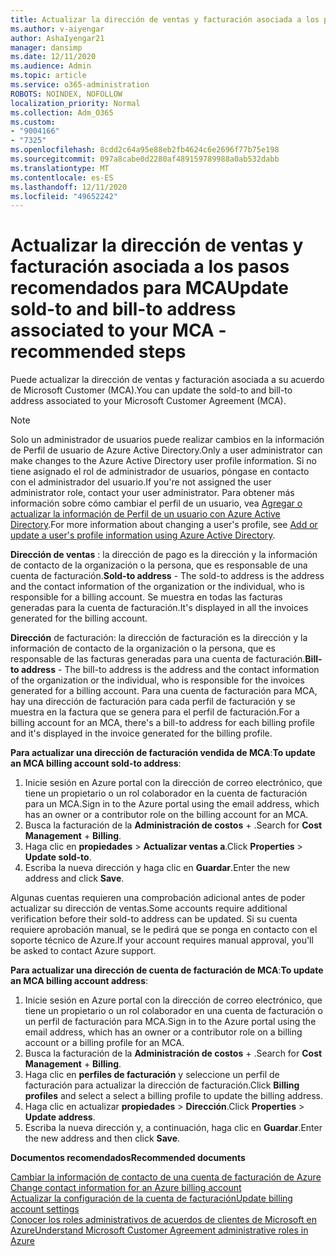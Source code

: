 ```yaml
---
title: Actualizar la dirección de ventas y facturación asociada a los pasos recomendados para MCA
ms.author: v-aiyengar
author: AshaIyengar21
manager: dansimp
ms.date: 12/11/2020
ms.audience: Admin
ms.topic: article
ms.service: o365-administration
ROBOTS: NOINDEX, NOFOLLOW
localization_priority: Normal
ms.collection: Adm_O365
ms.custom:
- "9004166"
- "7325"
ms.openlocfilehash: 8cdd2c64a95e88eb2fb4624c6e2696f77b75e198
ms.sourcegitcommit: 097a8cabe0d2280af489159789988a0ab532dabb
ms.translationtype: MT
ms.contentlocale: es-ES
ms.lasthandoff: 12/11/2020
ms.locfileid: "49652242"
---
```

# <a name="update-sold-to-and-bill-to-address-associated-to-your-mca---recommended-steps"></a><span data-ttu-id="55f41-102">Actualizar la dirección de ventas y facturación asociada a los pasos recomendados para MCA</span><span class="sxs-lookup"><span data-stu-id="55f41-102">Update sold-to and bill-to address associated to your MCA - recommended steps</span></span>

<span data-ttu-id="55f41-103">Puede actualizar la dirección de ventas y facturación asociada a su acuerdo de Microsoft Customer (MCA).</span><span class="sxs-lookup"><span data-stu-id="55f41-103">You can update the sold-to and bill-to address associated to your Microsoft Customer Agreement (MCA).</span></span> 

> [!NOTE]
> <span data-ttu-id="55f41-104">Solo un administrador de usuarios puede realizar cambios en la información de Perfil de usuario de Azure Active Directory.</span><span class="sxs-lookup"><span data-stu-id="55f41-104">Only a user administrator can make changes to the Azure Active Directory user profile information.</span></span> <span data-ttu-id="55f41-105">Si no tiene asignado el rol de administrador de usuarios, póngase en contacto con el administrador del usuario.</span><span class="sxs-lookup"><span data-stu-id="55f41-105">If you're not assigned the user administrator role, contact your user administrator.</span></span> <span data-ttu-id="55f41-106">Para obtener más información sobre cómo cambiar el perfil de un usuario, vea [Agregar o actualizar la información de Perfil de un usuario con Azure Active Directory](https://docs.microsoft.com/azure/active-directory/fundamentals/active-directory-users-profile-azure-portal).</span><span class="sxs-lookup"><span data-stu-id="55f41-106">For more information about changing a user's profile, see [Add or update a user's profile information using Azure Active Directory](https://docs.microsoft.com/azure/active-directory/fundamentals/active-directory-users-profile-azure-portal).</span></span>

<span data-ttu-id="55f41-107">**Dirección de ventas** : la dirección de pago es la dirección y la información de contacto de la organización o la persona, que es responsable de una cuenta de facturación.</span><span class="sxs-lookup"><span data-stu-id="55f41-107">**Sold-to address** - The sold-to address is the address and the contact information of the organization or the individual, who is responsible for a billing account.</span></span> <span data-ttu-id="55f41-108">Se muestra en todas las facturas generadas para la cuenta de facturación.</span><span class="sxs-lookup"><span data-stu-id="55f41-108">It's displayed in all the invoices generated for the billing account.</span></span>

<span data-ttu-id="55f41-109">**Dirección** de facturación: la dirección de facturación es la dirección y la información de contacto de la organización o la persona, que es responsable de las facturas generadas para una cuenta de facturación.</span><span class="sxs-lookup"><span data-stu-id="55f41-109">**Bill-to address** - The bill-to address is the address and the contact information of the organization or the individual, who is responsible for the invoices generated for a billing account.</span></span> <span data-ttu-id="55f41-110">Para una cuenta de facturación para MCA, hay una dirección de facturación para cada perfil de facturación y se muestra en la factura que se genera para el perfil de facturación.</span><span class="sxs-lookup"><span data-stu-id="55f41-110">For a billing account for an MCA, there's a bill-to address for each billing profile and it's displayed in the invoice generated for the billing profile.</span></span>

<span data-ttu-id="55f41-111">**Para actualizar una dirección de facturación vendida de MCA**:</span><span class="sxs-lookup"><span data-stu-id="55f41-111">**To update an MCA billing account sold-to address**:</span></span>

1. <span data-ttu-id="55f41-112">Inicie sesión en Azure portal con la dirección de correo electrónico, que tiene un propietario o un rol colaborador en la cuenta de facturación para un MCA.</span><span class="sxs-lookup"><span data-stu-id="55f41-112">Sign in to the Azure portal using the email address, which has an owner or a contributor role on the billing account for an MCA.</span></span>
1. <span data-ttu-id="55f41-113">Busca la facturación de la **Administración de costos**  +  .</span><span class="sxs-lookup"><span data-stu-id="55f41-113">Search for **Cost Management** + **Billing**.</span></span>
1. <span data-ttu-id="55f41-114">Haga clic en **propiedades**  >  **Actualizar ventas a**.</span><span class="sxs-lookup"><span data-stu-id="55f41-114">Click **Properties** > **Update sold-to**.</span></span>
1. <span data-ttu-id="55f41-115">Escriba la nueva dirección y haga clic en **Guardar**.</span><span class="sxs-lookup"><span data-stu-id="55f41-115">Enter the new address and click **Save**.</span></span>

<span data-ttu-id="55f41-116">Algunas cuentas requieren una comprobación adicional antes de poder actualizar su dirección de ventas.</span><span class="sxs-lookup"><span data-stu-id="55f41-116">Some accounts require additional verification before their sold-to address can be updated.</span></span> <span data-ttu-id="55f41-117">Si su cuenta requiere aprobación manual, se le pedirá que se ponga en contacto con el soporte técnico de Azure.</span><span class="sxs-lookup"><span data-stu-id="55f41-117">If your account requires manual approval, you'll be asked to contact Azure support.</span></span>

<span data-ttu-id="55f41-118">**Para actualizar una dirección de cuenta de facturación de MCA**:</span><span class="sxs-lookup"><span data-stu-id="55f41-118">**To update an MCA billing account address**:</span></span> 

1. <span data-ttu-id="55f41-119">Inicie sesión en Azure portal con la dirección de correo electrónico, que tiene un propietario o un rol colaborador en una cuenta de facturación o un perfil de facturación para MCA.</span><span class="sxs-lookup"><span data-stu-id="55f41-119">Sign in to the Azure portal using the email address, which has an owner or a contributor role on a billing account or a billing profile for an MCA.</span></span>
1. <span data-ttu-id="55f41-120">Busca la facturación de la **Administración de costos**  +  .</span><span class="sxs-lookup"><span data-stu-id="55f41-120">Search for **Cost Management** + **Billing**.</span></span>
1. <span data-ttu-id="55f41-121">Haga clic en **perfiles de facturación** y seleccione un perfil de facturación para actualizar la dirección de facturación.</span><span class="sxs-lookup"><span data-stu-id="55f41-121">Click **Billing profiles** and select a select a billing profile to update the billing address.</span></span>
1. <span data-ttu-id="55f41-122">Haga clic en actualizar **propiedades**  >  **Dirección**.</span><span class="sxs-lookup"><span data-stu-id="55f41-122">Click **Properties** > **Update address**.</span></span>
1. <span data-ttu-id="55f41-123">Escriba la nueva dirección y, a continuación, haga clic en **Guardar**.</span><span class="sxs-lookup"><span data-stu-id="55f41-123">Enter the new address and then click **Save**.</span></span>

<span data-ttu-id="55f41-124">**Documentos recomendados**</span><span class="sxs-lookup"><span data-stu-id="55f41-124">**Recommended documents**</span></span>

<span data-ttu-id="55f41-125">[Cambiar la información de contacto de una cuenta de facturación de Azure](https://docs.microsoft.com/azure/cost-management-billing/manage/change-azure-account-profile) </span><span class="sxs-lookup"><span data-stu-id="55f41-125">[Change contact information for an Azure billing account](https://docs.microsoft.com/azure/cost-management-billing/manage/change-azure-account-profile) </span></span>  
[<span data-ttu-id="55f41-126">Actualizar la configuración de la cuenta de facturación</span><span class="sxs-lookup"><span data-stu-id="55f41-126">Update billing account settings</span></span>](https://docs.microsoft.com/microsoft-store/update-microsoft-store-for-business-account-settings)  
[<span data-ttu-id="55f41-127">Conocer los roles administrativos de acuerdos de clientes de Microsoft en Azure</span><span class="sxs-lookup"><span data-stu-id="55f41-127">Understand Microsoft Customer Agreement administrative roles in Azure</span></span>](https://docs.microsoft.com/azure/cost-management-billing/manage/understand-mca-roles)